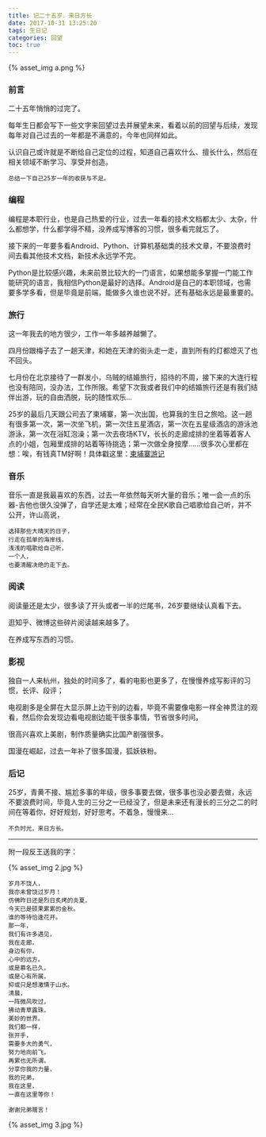 ```yaml
---
title: 记二十五岁．来日方长
date: 2017-10-31 13:25:20
tags: 生日记
categories: 回望
toc: true
---
```


{% asset_img a.png %}

### 前言

二十五年悄悄的过完了。

每年生日都会写下一些文字来回望过去并展望未来，看着以前的回望与后续，发现每年对自己过去的一年都是不满意的，今年也同样如此。

认识自己或许就是不断给自己定位的过程，知道自己喜欢什么、擅长什么，然后在相关领域不断学习、享受并创造。

<!--more-->

`总结一下自己25岁一年的收获与不足。`

### 编程

编程是本职行业，也是自己热爱的行业，过去一年看的技术文档都太少、太杂，什么都想学，什么都学得不精，没养成写博客的习惯，很多看完就忘了。

接下来的一年要多看Android、Python、计算机基础类的技术文章，不要浪费时间去看其他技术文档，新技术永远学不完。

Python是比较感兴趣，未来前景比较大的一门语言，如果想能多掌握一门能工作能研究的语言，我相信Python是最好的选择。Android是自己的本职领域，也需要多学多看，但是毕竟是前端，能做多久谁也说不好。还有基础永远是最重要的。

### 旅行

这一年我去的地方很少，工作一年多越养越懒了。

四月份跟梅子去了一趟天津，和她在天津的街头走一走，直到所有的灯都熄灭了也不回头。

七月份在北京接待了一群发小，乌贼的结婚旅行，招待的不周，接下来的大连行程也没有陪同，没办法，工作所限。希望下次我或者我们中的结婚旅行还是有我们结伴出游，玩的自由洒脱，玩的随性欢乐...

25岁的最后几天跟公司去了柬埔寨，第一次出国，也算我的生日之旅哈。这一趟有很多第一次，第一次坐飞机，第一次住五星酒店，第一次在五星级酒店的游泳池游泳，第一次在浴缸泡澡；第一次去夜场KTV，长长的走廊成排的坐着等着客人点的小姐，包厢里成排的站着等待挑选；第一次做全身按摩......很多次心里都在想：唉，有钱真TM好啊！具体戳这里：[柬埔寨游记](https://itstrongs.github.io/2017/11/02/柬埔寨游记/)

### 音乐

音乐一直是我最喜欢的东西，过去一年依然每天听大量的音乐；唯一会一点的乐器-吉他也很久没弹了，自学还是太难；经常在全民K歌自己唱歌给自己听，并不公开，许山高说，

```
选择那些大晴天的日子，
行走在孤单的海岸线，
浅浅的唱歌给自己听，
一个人，
也要清醒决绝的走下去。
```

### 阅读

阅读量还是太少，很多读了开头或者一半的烂尾书，26岁要继续认真看下去。

逛知乎、微博这些碎片阅读越来越多了。

在养成写东西的习惯。

### 影视

独自一人来杭州，独处的时间多了，看的电影也更多了，在慢慢养成写影评的习惯，长评、段评；

电视剧多是全屏在大显示屏上边干别的边看，毕竟不需要像电影一样全神贯注的观看，然后你会发现边看电视剧边能干很多事情，节省很多时间。

很高兴喜欢上美剧，制作质量确实比国产剧强很多。

国漫在崛起，过去一年补了很多国漫，狐妖铁粉。

### 后记

25岁，青黄不接、尴尬多事的年级，很多事要去做，很多事也没必要去做，永远不要浪费时间，毕竟人生的三分之一已经没了，但是未来还有漫长的三分之二的时间在等着你，好好规划，好好思考。不着急，慢慢来...

`不负时光，来日方长。`

---

附一段反王送我的字：

{% asset_img 2.jpg %}

```
岁月不饶人，
我亦未曾饶过岁月！
仿佛昨日还是烈日炙烤的炎夏，
今天已是硕果累累的金秋。
谁的等待恰逢花开。
那一年，
我们有许多遇见，
我在走廊，
身边有你，
心中的远方。
或是慕名已久，
或是心有所属，
抑或只是想激情于山水。
清晨，
一阵微风吹过，
拂动青草露珠，
美妙的世界。
我们都一样，
张开手，
需要多大的勇气，
努力地向前飞，
再累也无所谓。
分享你我的力量，
我的兄弟，
我在这里，
一直在这里等你！
```

`谢谢兄弟赠言！`

{% asset_img 3.jpg %}
